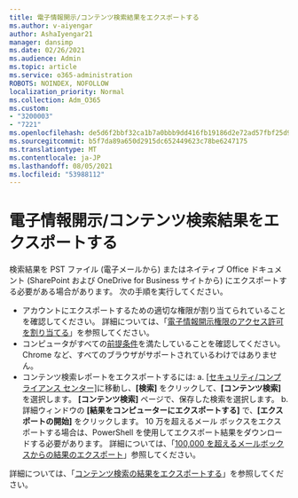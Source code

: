 ```yaml
---
title: 電子情報開示/コンテンツ検索結果をエクスポートする
ms.author: v-aiyengar
author: AshaIyengar21
manager: dansimp
ms.date: 02/26/2021
ms.audience: Admin
ms.topic: article
ms.service: o365-administration
ROBOTS: NOINDEX, NOFOLLOW
localization_priority: Normal
ms.collection: Adm_O365
ms.custom:
- "3200003"
- "7221"
ms.openlocfilehash: de5d6f2bbf32ca1b7a0bbb9dd416fb19186d2e72ad57fbf25d9b55bd733fdc21
ms.sourcegitcommit: b5f7da89a650d2915dc652449623c78be6247175
ms.translationtype: MT
ms.contentlocale: ja-JP
ms.lasthandoff: 08/05/2021
ms.locfileid: "53988112"
---
```

# <a name="export-ediscoverycontent-search-results"></a>電子情報開示/コンテンツ検索結果をエクスポートする

検索結果を PST ファイル (電子メールから) またはネイティブ Office ドキュメント (SharePoint および OneDrive for Business サイトから) にエクスポートする必要がある場合があります。 次の手順を実行してください。

- アカウントにエクスポートするための適切な権限が割り当てられていることを確認してください。 詳細については、「[電子情報開示権限のアクセス許可を割り当てる](https://go.microsoft.com/fwlink/?linkid=2102406)」を参照してください。
- コンピュータがすべての[前提条件](https://docs.microsoft.com/office365/securitycompliance/export-search-results#before-you-begin)を満たしていることを確認してください。 Chrome など、すべてのブラウザがサポートされているわけではありません。
- コンテンツ検索レポートをエクスポートするには: a. [[セキュリティ/コンプライアンス センター]](https://protection.office.com/contentsearch)に移動し、**[検索]** をクリックして、**[コンテンツ検索]** を選択します。 **[コンテンツ検索]** ページで、保存した検索を選択します。
    b. 詳細ウィンドウの **[結果をコンピューターにエクスポートする]** で、**[エクスポートの開始]** をクリックします。 10 万を超えるメール ボックスをエクスポートする場合は、PowerShell を使用してエクスポート結果をダウンロードする必要があります。 詳細については、「[100,000 を超えるメールボックスからの結果のエクスポート](https://go.microsoft.com/fwlink/?linkid=2143861)」参照してください。

詳細については、「[コンテンツ検索の結果をエクスポートする](https://go.microsoft.com/fwlink/?linkid=2102118)」を参照してください。
